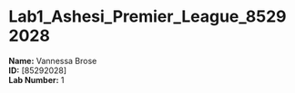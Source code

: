 # Lab1_Ashesi_Premier_League_85292028


**Name:** Vannessa Brose  
**ID:** [85292028]  
**Lab Number:** 1

